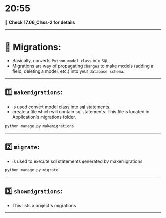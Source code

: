 # 20:55
**📍 Check 17.06_Class-2 for details**

--------------------------------------

# 📌 Migrations:
- Basically, converts `Python model class` into `SQL`
- Migrations are way of propagating `changes` to make models (adding a field, deleting a model, etc.) into your `database schema`.

------------------------------------------

## 1️⃣ `makemigrations`: 
- is used convert model class into sql statements.
- create a file which will contain sql statements. This file is located in Application's migrations folder.
```py
python manage.py makemigrations
```
--------------------------------------------

## 2️⃣ `migrate`: 
- is used to execute sql statements generated by makemigrations
```py
python manage.py migrate
```
--------------------------------------------


## 3️⃣ `showmigrations`: 
- This lists a project's migrations


------------------------------------

